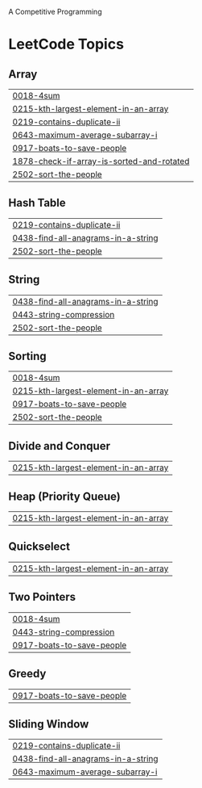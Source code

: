A Competitive Programming

<!---LeetCode Topics Start-->
# LeetCode Topics
## Array
|  |
| ------- |
| [0018-4sum](https://github.com/yididiabera/Competitive-Programming/tree/master/0018-4sum) |
| [0215-kth-largest-element-in-an-array](https://github.com/yididiabera/Competitive-Programming/tree/master/0215-kth-largest-element-in-an-array) |
| [0219-contains-duplicate-ii](https://github.com/yididiabera/Competitive-Programming/tree/master/0219-contains-duplicate-ii) |
| [0643-maximum-average-subarray-i](https://github.com/yididiabera/Competitive-Programming/tree/master/0643-maximum-average-subarray-i) |
| [0917-boats-to-save-people](https://github.com/yididiabera/Competitive-Programming/tree/master/0917-boats-to-save-people) |
| [1878-check-if-array-is-sorted-and-rotated](https://github.com/yididiabera/Competitive-Programming/tree/master/1878-check-if-array-is-sorted-and-rotated) |
| [2502-sort-the-people](https://github.com/yididiabera/Competitive-Programming/tree/master/2502-sort-the-people) |
## Hash Table
|  |
| ------- |
| [0219-contains-duplicate-ii](https://github.com/yididiabera/Competitive-Programming/tree/master/0219-contains-duplicate-ii) |
| [0438-find-all-anagrams-in-a-string](https://github.com/yididiabera/Competitive-Programming/tree/master/0438-find-all-anagrams-in-a-string) |
| [2502-sort-the-people](https://github.com/yididiabera/Competitive-Programming/tree/master/2502-sort-the-people) |
## String
|  |
| ------- |
| [0438-find-all-anagrams-in-a-string](https://github.com/yididiabera/Competitive-Programming/tree/master/0438-find-all-anagrams-in-a-string) |
| [0443-string-compression](https://github.com/yididiabera/Competitive-Programming/tree/master/0443-string-compression) |
| [2502-sort-the-people](https://github.com/yididiabera/Competitive-Programming/tree/master/2502-sort-the-people) |
## Sorting
|  |
| ------- |
| [0018-4sum](https://github.com/yididiabera/Competitive-Programming/tree/master/0018-4sum) |
| [0215-kth-largest-element-in-an-array](https://github.com/yididiabera/Competitive-Programming/tree/master/0215-kth-largest-element-in-an-array) |
| [0917-boats-to-save-people](https://github.com/yididiabera/Competitive-Programming/tree/master/0917-boats-to-save-people) |
| [2502-sort-the-people](https://github.com/yididiabera/Competitive-Programming/tree/master/2502-sort-the-people) |
## Divide and Conquer
|  |
| ------- |
| [0215-kth-largest-element-in-an-array](https://github.com/yididiabera/Competitive-Programming/tree/master/0215-kth-largest-element-in-an-array) |
## Heap (Priority Queue)
|  |
| ------- |
| [0215-kth-largest-element-in-an-array](https://github.com/yididiabera/Competitive-Programming/tree/master/0215-kth-largest-element-in-an-array) |
## Quickselect
|  |
| ------- |
| [0215-kth-largest-element-in-an-array](https://github.com/yididiabera/Competitive-Programming/tree/master/0215-kth-largest-element-in-an-array) |
## Two Pointers
|  |
| ------- |
| [0018-4sum](https://github.com/yididiabera/Competitive-Programming/tree/master/0018-4sum) |
| [0443-string-compression](https://github.com/yididiabera/Competitive-Programming/tree/master/0443-string-compression) |
| [0917-boats-to-save-people](https://github.com/yididiabera/Competitive-Programming/tree/master/0917-boats-to-save-people) |
## Greedy
|  |
| ------- |
| [0917-boats-to-save-people](https://github.com/yididiabera/Competitive-Programming/tree/master/0917-boats-to-save-people) |
## Sliding Window
|  |
| ------- |
| [0219-contains-duplicate-ii](https://github.com/yididiabera/Competitive-Programming/tree/master/0219-contains-duplicate-ii) |
| [0438-find-all-anagrams-in-a-string](https://github.com/yididiabera/Competitive-Programming/tree/master/0438-find-all-anagrams-in-a-string) |
| [0643-maximum-average-subarray-i](https://github.com/yididiabera/Competitive-Programming/tree/master/0643-maximum-average-subarray-i) |
<!---LeetCode Topics End-->